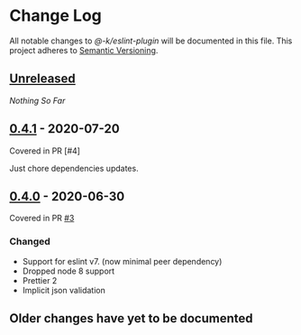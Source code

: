 Change Log
==========

All notable changes to *@-k/eslint-plugin* will be documented in this file.
This project adheres to [Semantic Versioning](http://semver.org/).

## [Unreleased][unreleased]
*Nothing So Far*

## [0.4.1] - 2020-07-20
Covered in PR [#4]

Just chore dependencies updates.

## [0.4.0] - 2020-06-30
Covered in PR [#3]

### Changed
- Support for eslint v7. (now minimal peer dependency)
- Dropped node 8 support
- Prettier 2
- Implicit json validation

## Older changes have yet to be documented

[#3]: https://github.com/AdrieanKhisbe/my-node-libraries/pull/3

[unreleased]:https://github.com/AdrieanKhisbe/my-node-libariesr/compare/@-k/eslint-plugin@0.4.1...master
[0.4.1]: https://github.com/AdrieanKhisbe/my-node-libraries/compare/@-k/eslint-plugin@0.3.1...@-k/eslint-plugin@0.4.1
[0.4.0]: https://github.com/AdrieanKhisbe/my-node-libraries/compare/@-k/eslint-plugin@0.3.1...@-k/eslint-plugin@0.4.0
